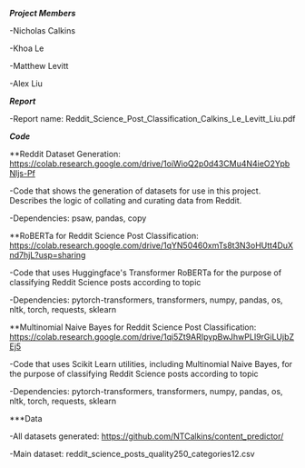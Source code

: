 ***Project Members***

-Nicholas Calkins

-Khoa Le

-Matthew Levitt

-Alex Liu

***Report***

-Report name: Reddit_Science_Post_Classification_Calkins_Le_Levitt_Liu.pdf

***Code***

**Reddit Dataset Generation: https://colab.research.google.com/drive/1oiWioQ2p0d43CMu4N4ieO2YpbNljs-Pf

-Code that shows the generation of datasets for use in this project. Describes the logic of collating and curating data from Reddit.

-Dependencies: psaw, pandas, copy

**RoBERTa for Reddit Science Post Classification: https://colab.research.google.com/drive/1qYN50460xmTs8t3N3oHUtt4DuXnd7hjL?usp=sharing

-Code that uses Huggingface's Transformer RoBERTa for the purpose of classifying Reddit Science posts according to topic

-Dependencies: pytorch-transformers, transformers, numpy, pandas, os, nltk, torch, requests, sklearn

**Multinomial Naive Bayes for Reddit Science Post Classification: https://colab.research.google.com/drive/1qi5Zt9ARIpypBwJhwPLI9rGiLUjbZEj5

-Code that uses Scikit Learn utilities, including Multinomial Naive Bayes, for the purpose of classifying Reddit Science posts according to topic

-Dependencies: pytorch-transformers, transformers, numpy, pandas, os, nltk, torch, requests, sklearn

***Data

-All datasets generated: https://github.com/NTCalkins/content_predictor/

-Main dataset: reddit_science_posts_quality250_categories12.csv
